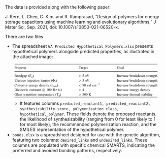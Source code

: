 The data is provided along with the following paper:

J. Kern, L. Chen, C. Kim, and R. Ramprasad, “Design of polymers for energy storage capacitors using machine learning and evolutionary algorithms,” J Mater Sci, Sep. 2021, doi: 10.1007/s10853-021-06520-x.

There are two files

- The spreadsheet `GA Predicted Hypothetical Polymers.xlsx` presents hypothetical polymers alongside predicted properties, as illustrated in the attached image: ![properties](property_targets.png) 
    - It features columns `predicted_reactant1, predicted_reactant2, synthesizability_score, polymerization_class, hypothetical_polymer`. These fields denote the proposed reactants, the likelihood of synthesizability (ranging from 0 for least likely to 1 for most likely), the recommended polymerization reaction, and the SMILES representation of the hypothetical polymer.
- `bonds.xlsx` is a spreadsheet designed for use with the genetic algorithm, featuring two columns: `desired_links` and `undesired_links`. These columns are populated with specific chemical SMARTS, indicating the preferred and avoided bonding patterns, respectively.

